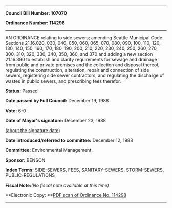 

********

**Council Bill Number: 107070**
   
**Ordinance Number: 114298**
********

 AN ORDINANCE relating to side sewers; amending Seattle Municipal Code Sections 21.16.020, 030, 040, 050, 060, 065, 070, 080, 090, 100, 110, 120, 130, 140, 150, 160, 170, 180, 190, 200, 210, 220, 230, 240, 250, 260, 270, 300, 310, 320, 330, 340, 350, 360, and 370 and adding a new section 21.16.390 to establish and clarify requirements for sewage and drainage from public and private premises and the collection and disposal thereof, regulating the construction, alteration, repair and connection of side sewers, registering side sewer contractors, and regulating the discharge of wastes in public sewers, and prescribing fees therefor.

**Status:** Passed
   
**Date passed by Full Council:** December 19, 1988
   
**Vote:** 6-0
   
**Date of Mayor's signature:** December 23, 1988
   
[(about the signature date)](/~public/approvaldate.htm)
   
   
   
**Date introduced/referred to committee:** December 12, 1988
   
**Committee:** Environmental Management
   
**Sponsor:** BENSON
   
   
**Index Terms:** SIDE-SEWERS, FEES, SANITARY-SEWERS, STORM-SEWERS, PUBLIC-REGULATIONS

**Fiscal Note:**_(No fiscal note available at this time)_

**Electronic Copy: **[PDF scan of Ordinance No. 114298](/~archives/Ordinances/Ord_114298.pdf)

********

